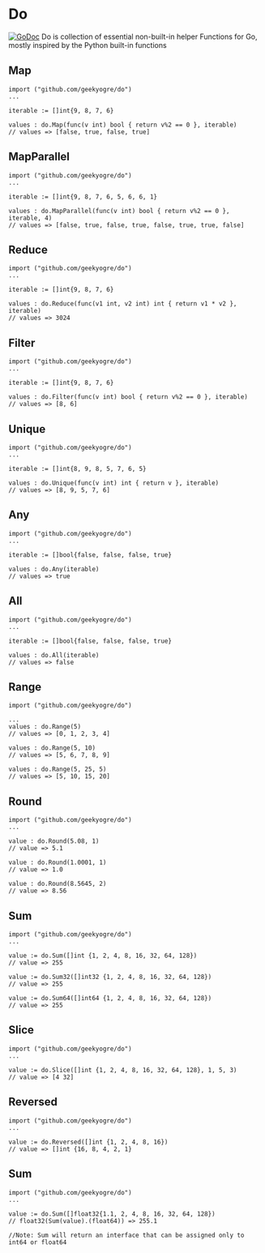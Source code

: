 # Do
[![GoDoc](https://godoc.org/github.com/geekyogre/do?status.svg)](https://godoc.org/github.com/geekyogre/do)
Do is collection of essential non-built-in helper Functions for Go, mostly inspired by the Python built-in functions

## Map
```
import ("github.com/geekyogre/do")
...

iterable := []int{9, 8, 7, 6}

values : do.Map(func(v int) bool { return v%2 == 0 }, iterable)
// values => [false, true, false, true]

```

## MapParallel
```
import ("github.com/geekyogre/do")
...

iterable := []int{9, 8, 7, 6, 5, 6, 6, 1}

values : do.MapParallel(func(v int) bool { return v%2 == 0 }, iterable, 4)
// values => [false, true, false, true, false, true, true, false]

```

## Reduce
```
import ("github.com/geekyogre/do")
...

iterable := []int{9, 8, 7, 6}

values : do.Reduce(func(v1 int, v2 int) int { return v1 * v2 }, iterable)
// values => 3024

```

## Filter
```
import ("github.com/geekyogre/do")
...

iterable := []int{9, 8, 7, 6}

values : do.Filter(func(v int) bool { return v%2 == 0 }, iterable)
// values => [8, 6]

```

## Unique
```
import ("github.com/geekyogre/do")
...

iterable := []int{8, 9, 8, 5, 7, 6, 5}

values : do.Unique(func(v int) int { return v }, iterable)
// values => [8, 9, 5, 7, 6]

```

## Any
```
import ("github.com/geekyogre/do")
...

iterable := []bool{false, false, false, true}

values : do.Any(iterable)
// values => true

```

## All
```
import ("github.com/geekyogre/do")
...

iterable := []bool{false, false, false, true}

values : do.All(iterable)
// values => false

```

## Range
```
import ("github.com/geekyogre/do")

...
values : do.Range(5)
// values => [0, 1, 2, 3, 4]

values : do.Range(5, 10)
// values => [5, 6, 7, 8, 9]

values : do.Range(5, 25, 5)
// values => [5, 10, 15, 20]

```

## Round
```
import ("github.com/geekyogre/do")
...

value : do.Round(5.08, 1)
// value => 5.1

value : do.Round(1.0001, 1)
// value => 1.0

value : do.Round(8.5645, 2)
// value => 8.56

```

## Sum
```
import ("github.com/geekyogre/do")
...

value := do.Sum([]int {1, 2, 4, 8, 16, 32, 64, 128})
// value => 255

value := do.Sum32([]int32 {1, 2, 4, 8, 16, 32, 64, 128})
// value => 255

value := do.Sum64([]int64 {1, 2, 4, 8, 16, 32, 64, 128})
// value => 255

```

## Slice
```
import ("github.com/geekyogre/do")
...

value := do.Slice([]int {1, 2, 4, 8, 16, 32, 64, 128}, 1, 5, 3)
// value => [4 32]

```


## Reversed
```
import ("github.com/geekyogre/do")
...

value := do.Reversed([]int {1, 2, 4, 8, 16})
// value => []int {16, 8, 4, 2, 1}

```

## Sum
```
import ("github.com/geekyogre/do")
...

value := do.Sum([]float32{1.1, 2, 4, 8, 16, 32, 64, 128})
// float32(Sum(value).(float64)) => 255.1

//Note: Sum will return an interface that can be assigned only to int64 or float64

```